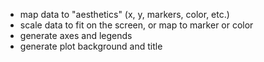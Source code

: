 - map data to "aesthetics" (x, y, markers, color, etc.)
- scale data to fit on the screen, or map to marker or color
- generate axes and legends
- generate plot background and title